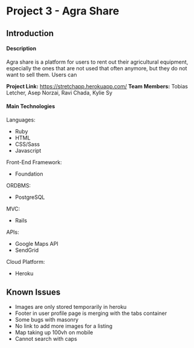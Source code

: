 # Project 3 - Agra Share

## Introduction

#### Description

Agra share is a platform for users to rent out their agricultural equipment, especially the ones that are not used that often anymore, but they do not want to sell them. Users can

<b>Project Link:</b> https://stretchapp.herokuapp.com/
<b>Team Members:</b> Tobias Letcher, Asep Norzai, Ravi Chada, Kylie Sy

#### Main Technologies
Languages:
+ Ruby
+ HTML
+ CSS/Sass
+ Javascript

Front-End Framework:
+ Foundation

ORDBMS:
+ PostgreSQL

MVC: 
+ Rails

APIs:
+ Google Maps API
+ SendGrid

Cloud Platform:
+ Heroku

## Known Issues
+ Images are only stored temporarily in heroku
+ Footer in user profile page is merging with the tabs container
+ Some bugs with masonry
+ No link to add more images for a listing
+ Map taking up 100vh on mobile
+ Cannot search with caps